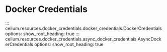 # Docker Credentials

::: celium.resources.docker_credentials.docker_credentials.DockerCredentials
    options:
        show_root_heading: true
::: celium.resources.docker_credentials.async_docker_credentials.AsyncDockerCredentials
    options:
        show_root_heading: true